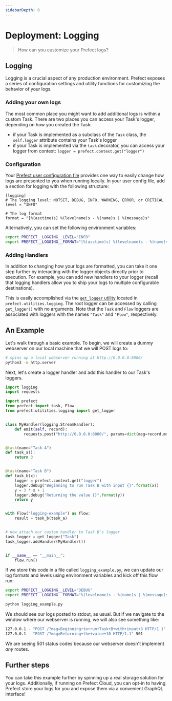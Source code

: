 ```yaml
---
sidebarDepth: 0
---
```


# Deployment: Logging

> How can you customize your Prefect logs?

## Logging

Logging is a crucial aspect of any production environment. Prefect exposes a series of configuration settings and utility functions for customizing the behavior of your logs.

### Adding your own logs

The most common place you might want to add additional logs is within a custom Task. There are two places you can access your Task's logger, depending on how you created the Task:

- if your Task is implemented as a subclass of the `Task` class, the `self.logger` attribute contains your Task's logger
- if your Task is implemented via the `task` decorator, you can access your logger from context: `logger = prefect.context.get("logger")`

### Configuration

Your [Prefect user configuration file](../concepts/configuration.html) provides one way to easily change how logs are presented to you when running locally. In your user config file, add a section for logging with the following structure:

```
[logging]
# The logging level: NOTSET, DEBUG, INFO, WARNING, ERROR, or CRITICAL
level = "INFO"

# The log format
format = "[%(asctime)s] %(levelname)s - %(name)s | %(message)s"
```

Alternatively, you can set the following environment variables:

```bash
export PREFECT__LOGGING__LEVEL="INFO"
export PREFECT__LOGGING__FORMAT="[%(asctime)s] %(levelname)s - %(name)s | %(message)s"
```

### Adding Handlers

In addition to changing how your logs are formatted, you can take it one step further by interacting with the logger objects directly prior to execution. For example, you can add new handlers to your logger (recall that logging handlers allow you to ship your logs to multiple configurable destinations).

This is easily accomplished via the [`get_logger` utility](../../api/unreleased/utilities/logging.html#prefect-utilities-logging-get-logger) located in `prefect.utilities.logging`. The root logger can be accessed by calling `get_logger()` with no arguments. Note that the `Task` and `Flow` loggers are associated with loggers with the names `"Task"` and `"Flow"`, respectively.

## An Example

Let's walk through a basic example. To begin, we will create a dummy webserver on our local machine that we will POST logs to:

```bash
# spins up a local webserver running at http://0.0.0.0:8000/
python3 -m http.server
```

Next, let's create a logger handler and add this handler to our Task's loggers.

```python
import logging
import requests

import prefect
from prefect import task, Flow
from prefect.utilities.logging import get_logger


class MyHandler(logging.StreamHandler):
    def emit(self, record):
        requests.post("http://0.0.0.0:8000/", params=dict(msg=record.msg))


@task(name="Task A")
def task_a():
    return 3


@task(name="Task B")
def task_b(x):
    logger = prefect.context.get("logger")
    logger.debug("Beginning to run Task B with input {}".format(x))
    y = 3 * x + 1
    logger.debug("Returning the value {}".format(y))
    return y


with Flow("logging-example") as flow:
    result = task_b(task_a)


# now attach our custom handler to Task B's logger
task_logger = get_logger("Task")
task_logger.addHandler(MyHandler())


if __name__ == "__main__":
    flow.run()
```

If we store this code in a file called `logging_example.py`, we can update our log formats and levels using environment variables and kick off this flow run:

```bash
export PREFECT__LOGGING__LEVEL="DEBUG"
export PREFECT__LOGGING__FORMAT="%(levelname)s - %(name)s | %(message)s"

python logging_example.py
```

We should see our logs posted to stdout, as usual. But if we navigate to the window where our webserver is running, we will also see something like:

```bash
127.0.0.1 - "POST /?msg=Beginning+to+run+Task+B+with+input+3 HTTP/1.1" 501
127.0.0.1 - "POST /?msg=Returning+the+value+10 HTTP/1.1" 501
```

We are seeing 501 status codes because our webserver doesn't implement _any_ routes.

## Further steps

You can take this example further by spinning up a real storage solution for your logs. Additionally, if running on Prefect Cloud, you can opt-in to having Prefect store your logs for you and expose them via a convenient GraphQL interface!
